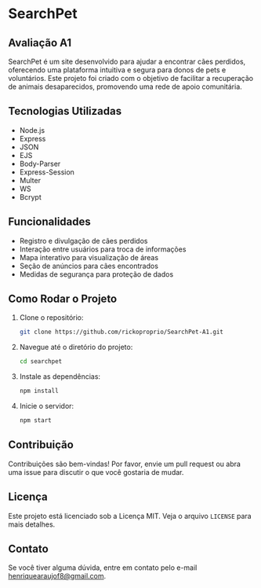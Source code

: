 # SearchPet

## Avaliação A1
SearchPet é um site desenvolvido para ajudar a encontrar cães perdidos, oferecendo uma plataforma intuitiva e segura para donos de pets e voluntários. Este projeto foi criado com o objetivo de facilitar a recuperação de animais desaparecidos, promovendo uma rede de apoio comunitária.

## Tecnologias Utilizadas

- Node.js
- Express
- JSON
- EJS
- Body-Parser
- Express-Session
- Multer
- WS
- Bcrypt

## Funcionalidades

- Registro e divulgação de cães perdidos
- Interação entre usuários para troca de informações
- Mapa interativo para visualização de áreas
- Seção de anúncios para cães encontrados
- Medidas de segurança para proteção de dados

## Como Rodar o Projeto

1. Clone o repositório:
   ```sh
   git clone https://github.com/rickoproprio/SearchPet-A1.git
   ```
2. Navegue até o diretório do projeto:
   ```sh
   cd searchpet
    ```
3. Instale as dependências:
   ```sh
   npm install
   ```
4. Inicie o servidor:
   ```sh
   npm start
   ```
   
## Contribuição

Contribuições são bem-vindas! Por favor, envie um pull request ou abra uma issue para discutir o que você gostaria de mudar.

## Licença

Este projeto está licenciado sob a Licença MIT. Veja o arquivo `LICENSE` para mais detalhes.

## Contato

Se você tiver alguma dúvida, entre em contato pelo e-mail [henriquearaujof8@gmail.com](mailto:henriquearaujof8@gmail.com).

